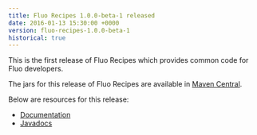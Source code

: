 ```yaml
---
title: Fluo Recipes 1.0.0-beta-1 released
date: 2016-01-13 15:30:00 +0000
version: fluo-recipes-1.0.0-beta-1
historical: true
---
```


This is the first release of Fluo Recipes which provides common code for Fluo developers.

The jars for this release of Fluo Recipes are available in [Maven Central][central].

Below are resources for this release:

* [Documentation][docs]
* [Javadocs][api]

[central]: http://search.maven.org/#search|ga|1|fluo-recipes
[docs]: /docs/fluo-recipes/1.0.0-beta-1
[api]: /apidocs/fluo-recipes/1.0.0-beta-1

